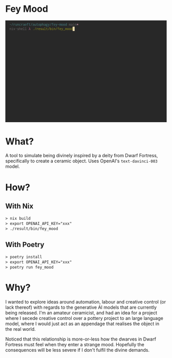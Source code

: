 # Fey Mood

![](output.gif)

# What?

A tool to simulate being divinely inspired by a deity from Dwarf Fortress,
specifically to create a ceramic object. Uses OpenAI's `text-davinci-003` model.

# How?

## With Nix

```
> nix build
> export OPENAI_API_KEY="xxx"
> ./result/bin/fey_mood
```

## With Poetry

```
> poetry install
> export OPENAI_API_KEY="xxx"
> poetry run fey_mood
```

# Why?

I wanted to explore ideas around automation, labour and creative control (or
lack thereof) with regards to the generative AI models that are currently being
released. I'm an amateur ceramicist, and had an idea for a project where I
secede creative control over a pottery project to an large language model, where
I would just act as an appendage that realises the object in the real world.

Noticed that this relationship is more-or-less how the dwarves in Dwarf Fortress
must feel when they enter a strange mood. Hopefully the consequences will be
less severe if I don't fulfil the divine demands.
